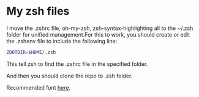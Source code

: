 # My zsh files

I move the .zshrc file, oh-my-zsh, zsh-syntax-highlighting all to the ~/.zsh folder for unified management.For this to work, you should create or edit the .zshenv file to include the following line:

```bash
ZDOTDIR=$HOME/.zsh
```

This tell zsh to find the .zshrc file in the specified folder.

And then you should clone the repo to .zsh folder.

Recommended font [here](https://github.com/ryanoasis/nerd-fonts/releases/download/v2.1.0/JetBrainsMono.zip).
